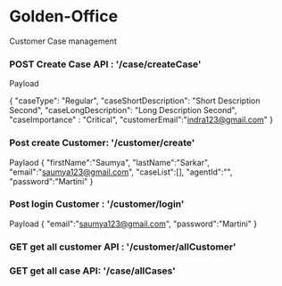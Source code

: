 # Golden-Office
Customer Case management

### POST Create Case API : '/case/createCase'
Payload 

{
    "caseType": "Regular",
    "caseShortDescription": "Short Description Second",
    "caseLongDescription": "Long Description Second",
    "caseImportance" : "Critical",
    "customerEmail":"indra123@gmail.com"
}


### Post create Customer: '/customer/create'
Paylaod 
{
    "firstName":"Saumya",
    "lastName":"Sarkar",
    "email":"saumya123@gmail.com",
    "caseList":[],
    "agentId":"",
    "password":"Martini"
}

### Post login Customer : '/customer/login'
Payload
{
     "email":"saumya123@gmail.com",
     "password":"Martini"
}

### GET get all customer API : '/customer/allCustomer'

### GET get all case API: '/case/allCases'
